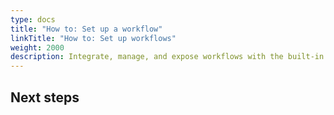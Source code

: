 ```yaml
---
type: docs
title: "How to: Set up a workflow"
linkTitle: "How to: Set up workflows"
weight: 2000
description: Integrate, manage, and expose workflows with the built-in workflow runtime component
---
```


<!-- Introductory paragraph  
Required. Light intro that briefly describes what the how-to will cover and any default Dapr characteristics. Link off to the appropriate concept or overview docs to provide context. -->

<!-- 
Include a diagram or image, if possible. 
-->

<!--
If applicable, link to the related quickstart in a shortcode note or alert with text like:

 If you haven't already, [try out the <topic> quickstart](link) for a quick walk-through on how to use <topic>.

-->

<!-- 
Make sure the how-to includes examples for multiple programming languages, OS, or deployment targets, if applicable. 
-->

## <Action or task>

<!-- 
Unlike quickstarts, do not use "Step 1", "Step 2", etc.  
-->

## <Action or task>

<!-- 
Each H2 step should start with a verb/action word.
-->

<!--
Include code snippets where possible. 
-->

## Next steps

<!--
Link to related pages and examples. For example, the building block overview, the related tutorial, API reference, etc.
-->
